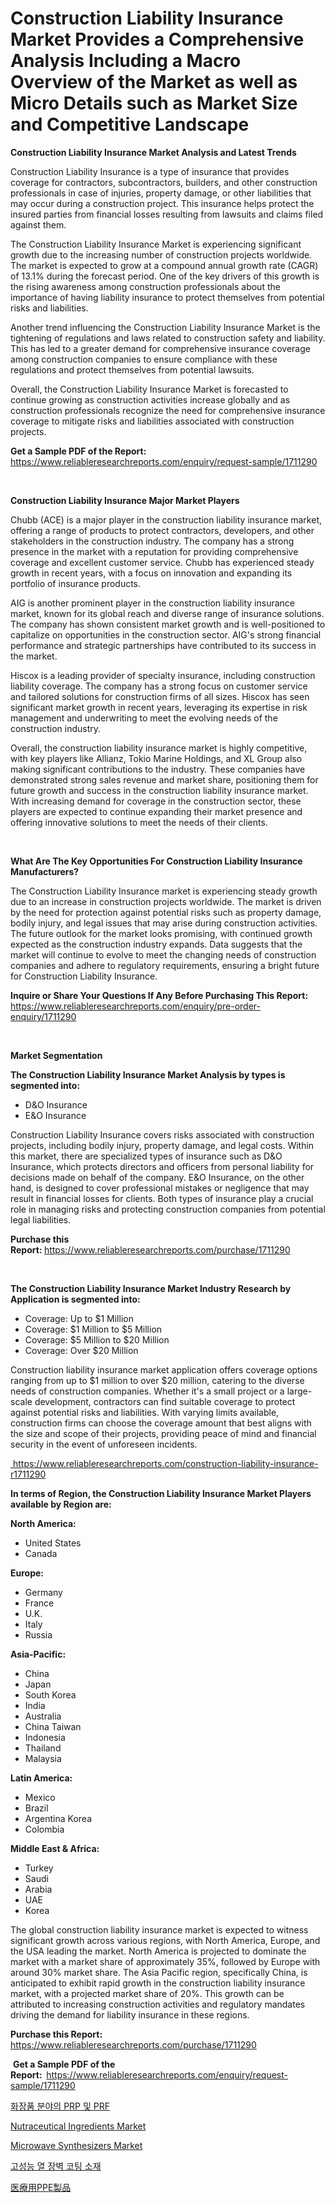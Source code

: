 <p><h1>Construction Liability Insurance Market Provides a Comprehensive Analysis Including a Macro Overview of the Market as well as Micro Details such as Market Size and Competitive Landscape</h1></p><p><strong>Construction Liability Insurance Market Analysis and Latest Trends</strong></p>
<p><p>Construction Liability Insurance is a type of insurance that provides coverage for contractors, subcontractors, builders, and other construction professionals in case of injuries, property damage, or other liabilities that may occur during a construction project. This insurance helps protect the insured parties from financial losses resulting from lawsuits and claims filed against them.</p><p>The Construction Liability Insurance Market is experiencing significant growth due to the increasing number of construction projects worldwide. The market is expected to grow at a compound annual growth rate (CAGR) of 13.1% during the forecast period. One of the key drivers of this growth is the rising awareness among construction professionals about the importance of having liability insurance to protect themselves from potential risks and liabilities.</p><p>Another trend influencing the Construction Liability Insurance Market is the tightening of regulations and laws related to construction safety and liability. This has led to a greater demand for comprehensive insurance coverage among construction companies to ensure compliance with these regulations and protect themselves from potential lawsuits.</p><p>Overall, the Construction Liability Insurance Market is forecasted to continue growing as construction activities increase globally and as construction professionals recognize the need for comprehensive insurance coverage to mitigate risks and liabilities associated with construction projects.</p></p>
<p><strong>Get a Sample PDF of the Report:&nbsp;</strong> <a href="https://www.reliableresearchreports.com/enquiry/request-sample/1711290">https://www.reliableresearchreports.com/enquiry/request-sample/1711290</a></p>
<p>&nbsp;</p>
<p><strong>Construction Liability Insurance Major Market Players</strong></p>
<p><p>Chubb (ACE) is a major player in the construction liability insurance market, offering a range of products to protect contractors, developers, and other stakeholders in the construction industry. The company has a strong presence in the market with a reputation for providing comprehensive coverage and excellent customer service. Chubb has experienced steady growth in recent years, with a focus on innovation and expanding its portfolio of insurance products.</p><p>AIG is another prominent player in the construction liability insurance market, known for its global reach and diverse range of insurance solutions. The company has shown consistent market growth and is well-positioned to capitalize on opportunities in the construction sector. AIG's strong financial performance and strategic partnerships have contributed to its success in the market.</p><p>Hiscox is a leading provider of specialty insurance, including construction liability coverage. The company has a strong focus on customer service and tailored solutions for construction firms of all sizes. Hiscox has seen significant market growth in recent years, leveraging its expertise in risk management and underwriting to meet the evolving needs of the construction industry.</p><p>Overall, the construction liability insurance market is highly competitive, with key players like Allianz, Tokio Marine Holdings, and XL Group also making significant contributions to the industry. These companies have demonstrated strong sales revenue and market share, positioning them for future growth and success in the construction liability insurance market. With increasing demand for coverage in the construction sector, these players are expected to continue expanding their market presence and offering innovative solutions to meet the needs of their clients.</p></p>
<p>&nbsp;</p>
<p><strong>What Are The Key Opportunities For Construction Liability Insurance Manufacturers?</strong></p>
<p><p>The Construction Liability Insurance market is experiencing steady growth due to an increase in construction projects worldwide. The market is driven by the need for protection against potential risks such as property damage, bodily injury, and legal issues that may arise during construction activities. The future outlook for the market looks promising, with continued growth expected as the construction industry expands. Data suggests that the market will continue to evolve to meet the changing needs of construction companies and adhere to regulatory requirements, ensuring a bright future for Construction Liability Insurance.</p></p>
<p><strong>Inquire or Share Your Questions If Any Before Purchasing This Report:</strong> <a href="https://www.reliableresearchreports.com/enquiry/pre-order-enquiry/1711290">https://www.reliableresearchreports.com/enquiry/pre-order-enquiry/1711290</a></p>
<p>&nbsp;</p>
<p><strong>Market Segmentation</strong></p>
<p><strong>The Construction Liability Insurance Market Analysis by types is segmented into:</strong></p>
<p><ul><li>D&O Insurance</li><li>E&O Insurance</li></ul></p>
<p><p>Construction Liability Insurance covers risks associated with construction projects, including bodily injury, property damage, and legal costs. Within this market, there are specialized types of insurance such as D&O Insurance, which protects directors and officers from personal liability for decisions made on behalf of the company. E&O Insurance, on the other hand, is designed to cover professional mistakes or negligence that may result in financial losses for clients. Both types of insurance play a crucial role in managing risks and protecting construction companies from potential legal liabilities.</p></p>
<p><strong>Purchase this Report:&nbsp;</strong><a href="https://www.reliableresearchreports.com/purchase/1711290">https://www.reliableresearchreports.com/purchase/1711290</a></p>
<p>&nbsp;</p>
<p><strong>The Construction Liability Insurance Market Industry Research by Application is segmented into:</strong></p>
<p><ul><li>Coverage: Up to $1 Million</li><li>Coverage: $1 Million to $5 Million</li><li>Coverage: $5 Million to $20 Million</li><li>Coverage: Over $20 Million</li></ul></p>
<p><p>Construction liability insurance market application offers coverage options ranging from up to $1 million to over $20 million, catering to the diverse needs of construction companies. Whether it's a small project or a large-scale development, contractors can find suitable coverage to protect against potential risks and liabilities. With varying limits available, construction firms can choose the coverage amount that best aligns with the size and scope of their projects, providing peace of mind and financial security in the event of unforeseen incidents.</p></p>
<p><a href="https://www.reliableresearchreports.com/construction-liability-insurance-r1711290">&nbsp;https://www.reliableresearchreports.com/construction-liability-insurance-r1711290</a></p>
<p><strong>In terms of Region, the Construction Liability Insurance Market Players available by Region are:</strong></p>
<p>
    <p> <strong> North America: </strong>
        <ul>
            <li>United States</li>
            <li>Canada</li>
        </ul>
        </p> 
    <p> <strong> Europe: </strong>
        <ul>
            <li>Germany</li>
            <li>France</li>
            <li>U.K.</li>
            <li>Italy</li>
            <li>Russia</li>
        </ul>
        </p> 
    <p> <strong> Asia-Pacific: </strong>
        <ul>
            <li>China</li>
            <li>Japan</li>
            <li>South Korea</li>
            <li>India</li>
            <li>Australia</li>
            <li>China Taiwan</li>
            <li>Indonesia</li>
            <li>Thailand</li>
            <li>Malaysia</li>
        </ul>
        </p> 
    <p> <strong> Latin America: </strong>
        <ul>
            <li>Mexico</li>
            <li>Brazil</li>
            <li>Argentina Korea</li>
            <li>Colombia</li>
        </ul>
        </p> 
    <p> <strong> Middle East & Africa: </strong>
        <ul>
            <li>Turkey</li>
            <li>Saudi</li>
            <li>Arabia</li>
            <li>UAE</li>
            <li>Korea</li>
        </ul>
    </p>
    </p>
<p><p>The global construction liability insurance market is expected to witness significant growth across various regions, with North America, Europe, and the USA leading the market. North America is projected to dominate the market with a market share of approximately 35%, followed by Europe with around 30% market share. The Asia Pacific region, specifically China, is anticipated to exhibit rapid growth in the construction liability insurance market, with a projected market share of 20%. This growth can be attributed to increasing construction activities and regulatory mandates driving the demand for liability insurance in these regions.</p></p>
<p><strong>Purchase this Report: </strong><a href="https://www.reliableresearchreports.com/purchase/1711290">https://www.reliableresearchreports.com/purchase/1711290</a></p>
<p>&nbsp;<strong>Get a Sample PDF of the Report:&nbsp;&nbsp;</strong><a href="https://www.reliableresearchreports.com/enquiry/request-sample/1711290">https://www.reliableresearchreports.com/enquiry/request-sample/1711290</a></p>
<p><strong></strong></p>
<p><p><a href="https://github.com/OliverBarry1954/Market-Research-Report-List-1/blob/main/3546164107173.md">화장품 분야의 PRP 및 PRF</a></p><p><a href="https://issuu.com/reportprime-2/docs/nutraceutical-ingredients-market-size-2030.pptx">Nutraceutical Ingredients Market</a></p><p><a href="https://github.com/Chiragrp22/Market-Research-Report-List-5/blob/main/microwave-synthesizers-market.md">Microwave Synthesizers Market</a></p><p><a href="https://github.com/asratman/Market-Research-Report-List-1/blob/main/9569993107172.md">고성능 열 장벽 코팅 소재</a></p><p><a href="https://github.com/dathomson6534/Market-Research-Report-List-1/blob/main/3334435126763.md">医療用PPE製品</a></p></p>